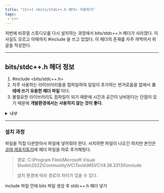 ```yaml
---
title: "[C++] <bits/stdc++.h 헤더> 사용하기"
tags: 
 - C++
---
```


저번에 비쥬얼 스튜디오를 다시 설치하는 과정에서 bits/stdc++.h 헤더가 사라졌다. 이 사실도 모르고 이때까지 #include <iostream>을 쓰고 있었다. 이 헤더의 존재를 자주 까먹어서 위 글을 작성한다.

***

## bits/stdc++.h 헤더 정보

1. #include <bits/stdc++.h>
2. 자주 사용하는 라이브러리들을 컴파일하여 일일이 추가하는 번거로움을 없애서 **코테에 쓰기 유용한 헤더 파일** 이다.
3. 불필요한 라이브러리도 컴파일이 되기 때문에 시간과 공간이 낭비된다는 단점이 있기 때문에 **개발환경에서는 사용하지 않는 것이 좋다.**

<details>
<summary><bits/stdc++.h> 내부</summary>

<div markdown="1">
***

```
#pragma once
#include <cctype>
#include <cerrno>
#include <cfloat>
#include <ciso646>
#include <climits>
#include <clocale>
#include <cmath>
#include <csetjmp>
#include <csignal>
#include <cstdarg>
#include <cstddef>
#include <cstdio>
#include <cstdlib>
#include <cstring>
#include <ctime>

#include <ccomplex>
#include <cfenv>
#include <cinttypes>
#include <cstdalign>
#include <cstdbool>
#include <cstdint>
#include <ctgmath>
#include <cwchar>
#include <cwctype>

// C++
#include <algorithm>
#include <bitset>
#include <complex>
#include <deque>
#include <exception>
#include <fstream>
#include <functional>
#include <iomanip>
#include <ios>
#include <iosfwd>
#include <iostream>
#include <istream>
#include <iterator>
#include <limits>
#include <list>
#include <locale>
#include <map>
#include <memory>
#include <new>
#include <numeric>
#include <ostream>
#include <queue>
#include <set>
#include <sstream>
#include <stack>
#include <stdexcept>
#include <streambuf>
#include <string>
#include <typeinfo>
#include <utility>
#include <valarray>
#include <vector>
#include <array>
#include <atomic>
#include <chrono>
#include <condition_variable>
#include <forward_list>
#include <future>
#include <initializer_list>
#include <mutex>
#include <random>
#include <ratio>
#include <regex>
#include <scoped_allocator>
#include <system_error>
#include <thread>
#include <tuple>
#include <typeindex>
#include <type_traits>
#include <unordered_map>
#include <unordered_set>
```
</div>
</details>

***

### 설치 과정

파일을 직접 다운받아서 파일에 넣어줘야 한다. 서치하면 파일이 나오긴 하지만 본인은 [코테 레포지토리](https://github.com/doyeonghyun/Coding-test/tree/main/%ED%97%A4%EB%8D%94%ED%8C%8C%EC%9D%BC)에 헤더 파일을 따로 추가해뒀다.

> 경로: C:\Program Files\Microsoft Visual Studio\2022\Community\VC\Tools\MSVC\14.38.33130\include
>
> 설치 환경에 따라 경로의 차이가 있을 수 있다.

include 파일 안에 bits 파일 생성 후 stdc++.h 헤더 넣기


